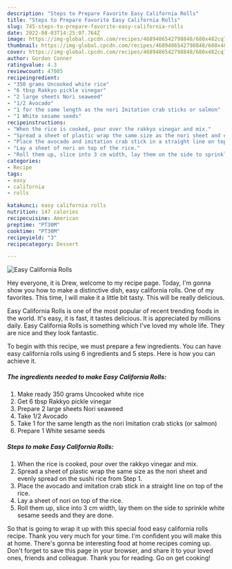 ```yaml
---
description: "Steps to Prepare Favorite Easy California Rolls"
title: "Steps to Prepare Favorite Easy California Rolls"
slug: 745-steps-to-prepare-favorite-easy-california-rolls
date: 2022-08-03T14:25:07.764Z
image: https://img-global.cpcdn.com/recipes/4689486542798848/680x482cq70/easy-california-rolls-recipe-main-photo.jpg
thumbnail: https://img-global.cpcdn.com/recipes/4689486542798848/680x482cq70/easy-california-rolls-recipe-main-photo.jpg
cover: https://img-global.cpcdn.com/recipes/4689486542798848/680x482cq70/easy-california-rolls-recipe-main-photo.jpg
author: Gordon Conner
ratingvalue: 4.3
reviewcount: 47085
recipeingredient:
- "350 grams Uncooked white rice"
- "6 tbsp Rakkyo pickle vinegar"
- "2 large sheets Nori seaweed"
- "1/2 Avocado"
- "1 for the same length as the nori Imitation crab sticks or salmon"
- "1 White sesame seeds"
recipeinstructions:
- "When the rice is cooked, pour over the rakkyo vinegar and mix."
- "Spread a sheet of plastic wrap the same size as the nori sheet and evenly spread on the sushi rice from Step 1."
- "Place the avocado and imitation crab stick in a straight line on top of the rice."
- "Lay a sheet of nori on top of the rice."
- "Roll them up, slice into 3 cm width, lay them on the side to sprinkle white sesame seeds and they are done."
categories:
- Recipe
tags:
- easy
- california
- rolls

katakunci: easy california rolls 
nutrition: 147 calories
recipecuisine: American
preptime: "PT30M"
cooktime: "PT30M"
recipeyield: "3"
recipecategory: Dessert

---
```



![Easy California Rolls](https://img-global.cpcdn.com/recipes/4689486542798848/680x482cq70/easy-california-rolls-recipe-main-photo.jpg)

Hey everyone, it is Drew, welcome to my recipe page. Today, I'm gonna show you how to make a distinctive dish, easy california rolls. One of my favorites. This time, I will make it a little bit tasty. This will be really delicious.



Easy California Rolls is one of the most popular of recent trending foods in the world. It's easy, it is fast, it tastes delicious. It is appreciated by millions daily. Easy California Rolls is something which I've loved my whole life. They are nice and they look fantastic.


To begin with this recipe, we must prepare a few ingredients. You can have easy california rolls using 6 ingredients and 5 steps. Here is how you can achieve it.

<!--inarticleads1-->

##### The ingredients needed to make Easy California Rolls:

1. Make ready 350 grams Uncooked white rice
1. Get 6 tbsp Rakkyo pickle vinegar
1. Prepare 2 large sheets Nori seaweed
1. Take 1/2 Avocado
1. Take 1 for the same length as the nori Imitation crab sticks (or salmon)
1. Prepare 1 White sesame seeds




<!--inarticleads2-->

##### Steps to make Easy California Rolls:

1. When the rice is cooked, pour over the rakkyo vinegar and mix.
1. Spread a sheet of plastic wrap the same size as the nori sheet and evenly spread on the sushi rice from Step 1.
1. Place the avocado and imitation crab stick in a straight line on top of the rice.
1. Lay a sheet of nori on top of the rice.
1. Roll them up, slice into 3 cm width, lay them on the side to sprinkle white sesame seeds and they are done.




So that is going to wrap it up with this special food easy california rolls recipe. Thank you very much for your time. I'm confident you will make this at home. There's gonna be interesting food at home recipes coming up. Don't forget to save this page in your browser, and share it to your loved ones, friends and colleague. Thank you for reading. Go on get cooking!
